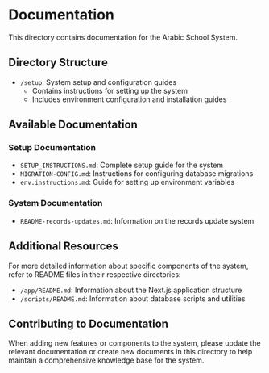 # Documentation

This directory contains documentation for the Arabic School System.

## Directory Structure

- `/setup`: System setup and configuration guides
  - Contains instructions for setting up the system
  - Includes environment configuration and installation guides

## Available Documentation

### Setup Documentation

- `SETUP_INSTRUCTIONS.md`: Complete setup guide for the system
- `MIGRATION-CONFIG.md`: Instructions for configuring database migrations
- `env.instructions.md`: Guide for setting up environment variables

### System Documentation

- `README-records-updates.md`: Information on the records update system

## Additional Resources

For more detailed information about specific components of the system, refer to README files in their respective directories:

- `/app/README.md`: Information about the Next.js application structure
- `/scripts/README.md`: Information about database scripts and utilities

## Contributing to Documentation

When adding new features or components to the system, please update the relevant documentation or create new documents in this directory to help maintain a comprehensive knowledge base for the system. 